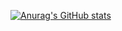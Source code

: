 [![Anurag's GitHub stats](https://github-readme-stats.vercel.app/api?username=flohoss&layout=compact&count_private=true&theme=dark)](https://github.com/anuraghazra/github-readme-stats)
